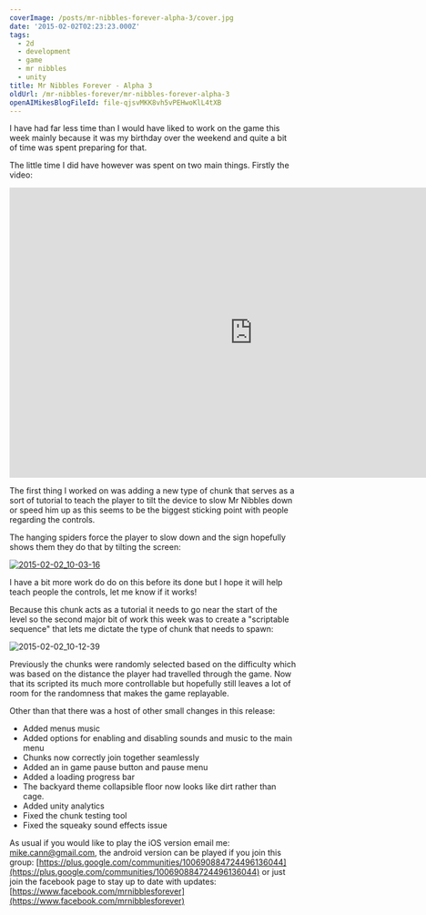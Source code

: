 ```yaml
---
coverImage: /posts/mr-nibbles-forever-alpha-3/cover.jpg
date: '2015-02-02T02:23:23.000Z'
tags:
  - 2d
  - development
  - game
  - mr nibbles
  - unity
title: Mr Nibbles Forever - Alpha 3
oldUrl: /mr-nibbles-forever/mr-nibbles-forever-alpha-3
openAIMikesBlogFileId: file-qjsvMKK8vh5vPEHwoKlL4tXB
---
```


I have had far less time than I would have liked to work on the game this week mainly because it was my birthday over the weekend and quite a bit of time was spent preparing for that.

<!-- more -->

The little time I did have however was spent on two main things. Firstly the video:

<iframe width="854" height="510" src="https://www.youtube.com/embed/q-mv6LWmtBQ" frameborder="0" allowfullscreen></iframe>

The first thing I worked on was adding a new type of chunk that serves as a sort of tutorial to teach the player to tilt the device to slow Mr Nibbles down or speed him up as this seems to be the biggest sticking point with people regarding the controls.

The hanging spiders force the player to slow down and the sign hopefully shows them they do that by tilting the screen:

[![2015-02-02_10-03-16](https://www.mikecann.blog/wp-content/uploads/2015/02/2015-02-02_10-03-16-1024x617.png)](https://www.mikecann.blog/wp-content/uploads/2015/02/2015-02-02_10-03-16.png)

I have a bit more work do do on this before its done but I hope it will help teach people the controls, let me know if it works!

Because this chunk acts as a tutorial it needs to go near the start of the level so the second major bit of work this week was to create a "scriptable sequence" that lets me dictate the type of chunk that needs to spawn:

![2015-02-02_10-12-39](https://www.mikecann.blog/wp-content/uploads/2015/02/2015-02-02_10-12-39.png)

Previously the chunks were randomly selected based on the difficulty which was based on the distance the player had travelled through the game. Now that its scripted its much more controllable but hopefully still leaves a lot of room for the randomness that makes the game replayable.

Other than that there was a host of other small changes in this release:

- Added menus music
- Added options for enabling and disabling sounds and music to the main menu
- Chunks now correctly join together seamlessly
- Added an in game pause button and pause menu
- Added a loading progress bar
- The backyard theme collapsible floor now looks like dirt rather than cage.
- Added unity analytics
- Fixed the chunk testing tool
- Fixed the squeaky sound effects issue

As usual if you would like to play the iOS version email me: mike.cann@gmail.com, the android version can be played if you join this group: [https://plus.google.com/communities/100690884724496136044](https://plus.google.com/communities/100690884724496136044) or just join the facebook page to stay up to date with updates: [https://www.facebook.com/mrnibblesforever](https://www.facebook.com/mrnibblesforever)
